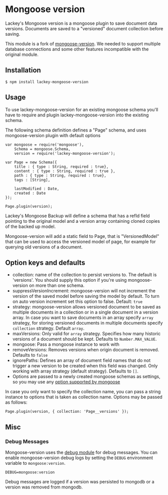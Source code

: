 # Mongoose version

Lackey's Mongoose version is a mongoose plugin to save document data versions. Documents are saved to a "versioned" document collection before saving.

This module is a fork of [mongoose-version](https://github.com/saintedlama/mongoose-version). We needed to support multiple database connections and some other features incompatible with the original module.

## Installation

    $ npm install lackey-mongoose-version

## Usage
To use lackey-mongoose-version for an existing mongoose schema you'll have to require and plugin lackey-mongoose-version into the existing schema.

The following schema definition defines a "Page" schema, and uses mongoose-version plugin with default options

    var mongoose = require('mongoose'),
        Schema = mongoose.Schema,
        version = require('lackey-mongoose-version');
    
    var Page = new Schema({
        title : { type : String, required : true},
        content : { type : String, required : true },
        path : { type : String, required : true},
        tags : [String],
    
        lastModified : Date,
        created : Date
    });
    
    Page.plugin(version);

Lackey's Mongoose Backup will define a schema that has a refId field pointing to the original model and a version array containing cloned copies of the backed up model.

Mongoose-version will add a static field to Page, that is "VersionedModel" that can be used to access the versioned
model of page, for example for querying old versions of a document.

## Option keys and defaults
* collection: name of the collection to persist versions to. The default is 'versions'. You should supply this option if you're using mongoose-version on more than one schema.
* suppressVersionIncrement: mongoose-version will not increment the version of the saved model before saving the model by default. To turn on auto version increment set this option to false. Default: `true`
* strategy: mongoose-version allows versioned document to be saved as multiple documents in a collection or in a single document in a version array. In case you want to save documents in an array specify `array` strategy, for storing versioned documents in multiple documents specify `collection` strategy. Default `array`.
* maxVersions: Only valid for `array` strategy. Specifies how many historic versions of a document should be kept. Defaults to `Number.MAX_VALUE`.
* mongoose: Pass a mongoose instance to work with
* removeVersions: Removes versions when origin document is removed. Defaults to `false`
* ignorePaths: Defines an array of document field names that do not trigger a new version to be created when this field was changed. Only working with array strategy (default strategy). Defaults to `[]`.
* Options are passed to a newly created mongoose schemas as settings, so you may use any [option supported by mongoose](http://mongoosejs.com/docs/guide.html#options)

In case you only want to specify the collection name, you can pass a string instance to options that is taken as collection name. Options may be passed as follows:

    Page.plugin(version, { collection: 'Page__versions' });

## Misc

### Debug Messages

Mongoose-version uses the [debug module](https://github.com/visionmedia/debug) for debug messages. You can enable mongoose-version debug logs by setting the
`DEBUG` environment variable to `mongoose:version`.

    DEBUG=mongoose:version

Debug messages are logged if a version was persisted to mongodb or a version was removed from mongodb.
